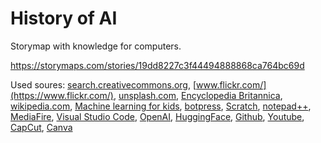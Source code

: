 # History of AI
Storymap with knowledge for computers.

https://storymaps.com/stories/19dd8227c3f44494888868ca764bc69d


Used soures: [search.creativecommons.org](https://search.creativecommons.org/), [www.flickr.com/](https://www.flickr.com/), [unsplash.com](https://unsplash.com/), [Encyclopedia Britannica](https://www.britannica.com/), [wikipedia.com](https://www.wikipedia.org/), [Machine learning for kids](https://machinelearningforkids.co.uk), [botpress](https://botpress.com/), [Scratch](https://scratch.mit.edu/), [notepad++](https://notepad-plus-plus.org/), [MediaFire](https://www.mediafire.com/), [Visual Studio Code](https://code.visualstudio.com/), [OpenAI](https://openai.com/), [HuggingFace](https://huggingface.co/), [Github](https://github.com/), [Youtube](https://www.youtube.com/), [CapCut](https://www.capcut.com), [Canva](https://www.canva.com)